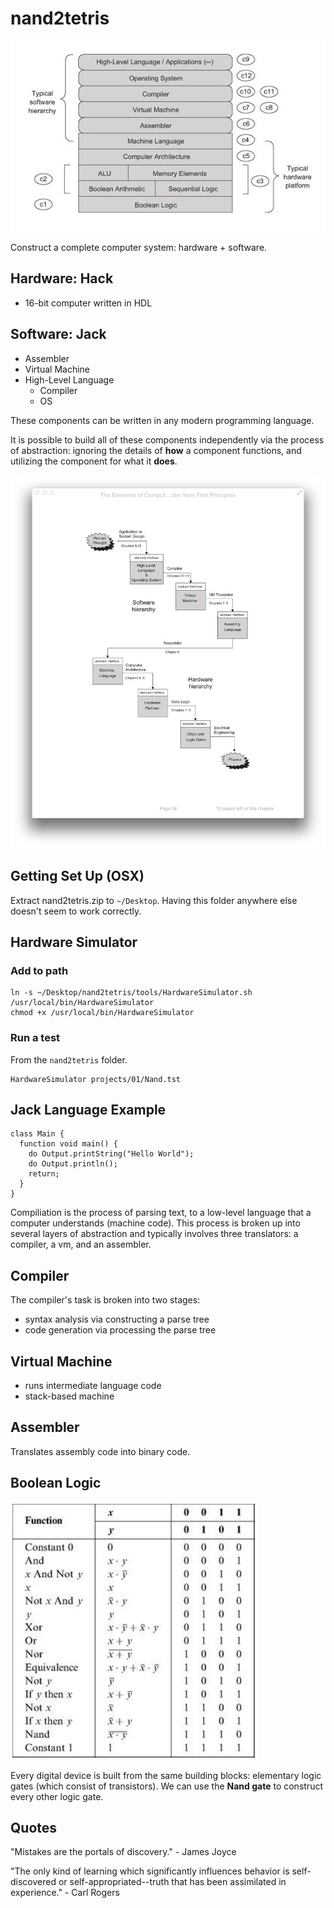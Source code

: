 # nand2tetris

![Hardware/Software Hierarchy](images/hardware-software_hierarchy.png)

Construct a complete computer system: hardware + software.

## Hardware: Hack
* 16-bit computer written in HDL

## Software: Jack
* Assembler
* Virtual Machine
* High-Level Language
  - Compiler
  - OS

These components can be written in any modern programming language.

It is possible to build all of these components independently via the process of abstraction: ignoring the details of __how__ a component functions, and utilizing the component for what it __does__.

![Chapter Breakdown](images/human-thought-to-physics.png)

## Getting Set Up (OSX)
Extract nand2tetris.zip to `~/Desktop`. Having this folder anywhere else doesn't seem to work correctly.

## Hardware Simulator

### Add to path
```
ln -s ~/Desktop/nand2tetris/tools/HardwareSimulator.sh /usr/local/bin/HardwareSimulator
chmod +x /usr/local/bin/HardwareSimulator
```

### Run a test
From the `nand2tetris` folder.
```
HardwareSimulator projects/01/Nand.tst
```

## Jack Language Example

```
class Main {
  function void main() {
    do Output.printString("Hello World");
    do Output.println();
    return;
  }
}
```

Compiliation is the process of parsing text, to a low-level language that a computer understands (machine code). This process is broken up into several layers of abstraction and typically involves three translators: a compiler, a vm, and an assembler.

## Compiler
The compiler's task is broken into two stages:
* syntax analysis via constructing a parse tree
* code generation via processing the parse tree

## Virtual Machine
* runs intermediate language code
* stack-based machine

## Assembler
Translates assembly code into binary code.

## Boolean Logic

![Boolean Functions](images/boolean_functions.png)

Every digital device is built from the same building blocks: elementary logic gates (which consist of transistors). We can use the __Nand gate__ to construct every other logic gate.

## Quotes

"Mistakes are the portals of discovery." - James Joyce

"The only kind of learning which significantly influences behavior is self-discovered or self-appropriated--truth that has been assimilated in experience." - Carl Rogers
